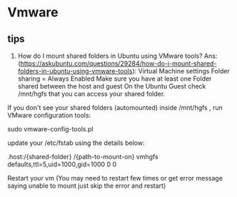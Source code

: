 # Vmware
## tips
1. How do I mount shared folders in Ubuntu using VMware tools?
Ans: 
(https://askubuntu.com/questions/29284/how-do-i-mount-shared-folders-in-ubuntu-using-vmware-tools): Virtual Machine settings Folder sharing = Always Enabled Make sure you have at least one Folder shared between the host and guest On the Ubuntu Guest check /mnt/hgfs that you can access your shared folder.

If you don't see your shared folders (automounted) inside /mnt/hgfs , run VMware configuration tools:

sudo vmware-config-tools.pl

update your /etc/fstab using the details below:

.host:/{shared-folder} /{path-to-mount-on} vmhgfs defaults,ttl=5,uid=1000,gid=1000 0 0

Restart your vm (You may need to restart few times or get error message saying unable to mount just skip the error and restart)